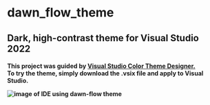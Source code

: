 # dawn_flow_theme
<!DOCTYPE html>
<html>
<body>

<h2>Dark, high-contrast theme for Visual Studio 2022
  <h4>
 This project was guided by <a href="https://marketplace.visualstudio.com/items?itemName=idex.colorthemedesigner2022">Visual Studio Color Theme Designer. </a>
 <br>   To try the theme, simply download the .vsix file and apply to Visual Studio. <br> 

![image of IDE using dawn-flow theme](https://github.com/[sophie177]/[dawn_flow_theme]/blob/[branch]/image.jpg?raw=true)

     
 </body>
</html>
